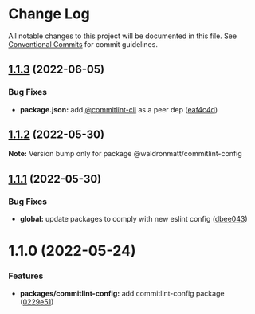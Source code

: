 # Change Log

All notable changes to this project will be documented in this file.
See [Conventional Commits](https://conventionalcommits.org) for commit guidelines.

## [1.1.3](https://github.com/waldronmatt/shareable-configs/compare/@waldronmatt/commitlint-config@1.1.2...@waldronmatt/commitlint-config@1.1.3) (2022-06-05)


### Bug Fixes

* **package.json:** add [@commitlint-cli](https://github.com/commitlint-cli) as a peer dep ([eaf4c4d](https://github.com/waldronmatt/shareable-configs/commit/eaf4c4dc3245156ad0e9b72b29992ff7b61700a7))





## [1.1.2](https://github.com/waldronmatt/shareable-configs/compare/@waldronmatt/commitlint-config@1.1.1...@waldronmatt/commitlint-config@1.1.2) (2022-05-30)

**Note:** Version bump only for package @waldronmatt/commitlint-config





## [1.1.1](https://github.com/waldronmatt/shareable-configs/compare/@waldronmatt/commitlint-config@1.1.0...@waldronmatt/commitlint-config@1.1.1) (2022-05-30)


### Bug Fixes

* **global:** update packages to comply with new eslint config ([dbee043](https://github.com/waldronmatt/shareable-configs/commit/dbee043b0a6b0a1d99e44e6cb8af9fa52133aab9))





# 1.1.0 (2022-05-24)


### Features

* **packages/commitlint-config:** add commitlint-config package ([0229e51](https://github.com/waldronmatt/shareable-configs/commit/0229e519234ca8b4c3738589955db9ac5fe991bf))
